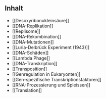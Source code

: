 ## Inhalt
- [[Desoxyribonukleinsäure]]
- [[DNA-Replikation]]
- [[Replisome]]
- [[DNA-Rekombination]]
- [[DNA-Mutationen]]
- [[Luria-Delbrück Experiment (1943)]]
- [[DNA-Schäden]]
- [[Lambda Phage]]
- [[DNA-Transkription]]
- [[Transposition]]
- [[Genregulation in Eukaryonten]]
- [[Gen-spezifische Transkriptionsfaktoren]]
- [[RNA-Prozessierung und Spleissen]]
- [[Translation]]